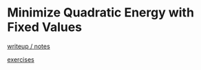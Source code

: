 # Minimize Quadratic Energy with Fixed Values

[writeup / notes](102_min_quad_with_fixed.md)

[exercises](exercise)


